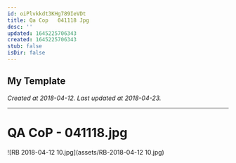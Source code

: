 ```yaml
---
id: oiPlvkkdt3KHg789IeVDt
title: Qa Cop   041118 Jpg
desc: ''
updated: 1645225706343
created: 1645225706343
stub: false
isDir: false
---
```

My Template
---

_Created at 2018-04-12._
_Last updated at 2018-04-23._




---

# QA CoP - 041118.jpg


![RB 2018-04-12 10.jpg](assets/RB-2018-04-12 10.jpg)

